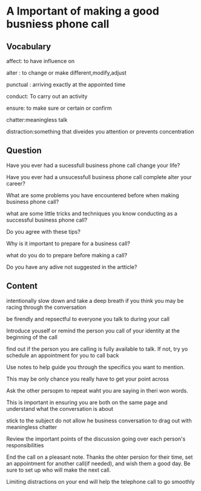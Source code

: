 # A Important of making a good busniess phone call
## Vocabulary

affect: to have influence on

alter : to change or make different,modify,adjust

punctual :  arriving exactly at the appointed time

conduct: To carry out an activity

ensure: to make sure or certain or confirm

chatter:meaningless talk

distraction:something that diveides you attention or prevents concentration


## Question
Have you ever had a sucessfull business phone call change your life?

Have you ever had a unsucessfull business phone call complete alter your career?

What are some problems you have encountered before when making business phone call?

what are some little tricks and techniques you know conducting as a successful business phone call?

Do you agree with these tips?

Why is it important to prepare for a business call?

what do you do to prepare before making a call?

Do you have any adive not suggested in the artticle?

## Content

intentionally slow down and take a deep breath if you think you may be racing through the conversation

be firendly and repsectful to everyone you talk to during your call

Introduce youself or remind the person you call of your identity at the beginning of the call

find out if the person you are calling is fully available to talk. If not, try yo schedule an appointment for you to call back

Use notes to help guide you through the specifics you want to mention.

This may be only chance you really have to get your point across

Ask the other persopm to repeat waht you are saying in theri won words.

This is important in ensuring you are both on the same page and understand what the conversation is about

stick to the subject do not allow he business conversation to drag out with meaningless chatter

Review the important points of the discussion going over each person's responsibilities

End the call on a pleasant note.
Thanks the ohter persion for their time, set an appointment for another call(if needed), and wish them a good day.
Be sure to set up who will make the next call.

Limiting distractions on your end will help the telephone call to go smoothly


